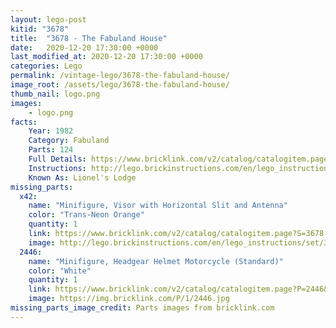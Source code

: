 ```yaml
---
layout: lego-post
kitid: "3678"
title:  "3678 - The Fabuland House"
date:   2020-12-20 17:30:00 +0000
last_modified_at: 2020-12-20 17:30:00 +0000
categories: Lego
permalink: /vintage-lego/3678-the-fabuland-house/
image_root: /assets/lego/3678-the-fabuland-house/
thumb_nail: logo.png
images:
    - logo.png
facts:
    Year: 1982
    Category: Fabuland
    Parts: 124
    Full Details: https://www.bricklink.com/v2/catalog/catalogitem.page?S=3678-1
    Instructions: http://lego.brickinstructions.com/en/lego_instructions/set/3678/Lionel's_Lodge
    Known As: Lionel's Lodge
missing_parts:
  x42:
    name: "Minifigure, Visor with Horizontal Slit and Antenna"
    color: "Trans-Neon Orange"
    quantity: 1
    link: https://www.bricklink.com/v2/catalog/catalogitem.page?S=3678-1
    image: http://lego.brickinstructions.com/en/lego_instructions/set/3678/Lionel's_Lodge
  2446:
    name: "Minifigure, Headgear Helmet Motorcycle (Standard)"
    color: "White"
    quantity: 1
    link: https://www.bricklink.com/v2/catalog/catalogitem.page?P=2446&idColor=1
    image: https://img.bricklink.com/P/1/2446.jpg
missing_parts_image_credit: Parts images from bricklink.com
---
```

